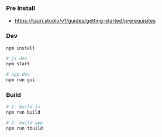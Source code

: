 ### Pre Install
- https://tauri.studio/v1/guides/getting-started/prerequisites

### Dev
```sh
npm install

# js dev
npm start

# app dev
npm run gui
```

### Build
```sh
# 1. build js
npm run build

# 2. build app
npm run tbuild
```
